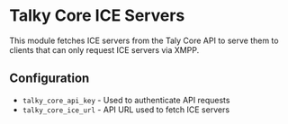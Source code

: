 # Talky Core ICE Servers

This module fetches ICE servers from the Taly Core API to serve them to clients that can only request ICE servers via XMPP.


## Configuration

- `talky_core_api_key` - Used to authenticate API requests
- `talky_core_ice_url` - API URL used to fetch ICE servers

